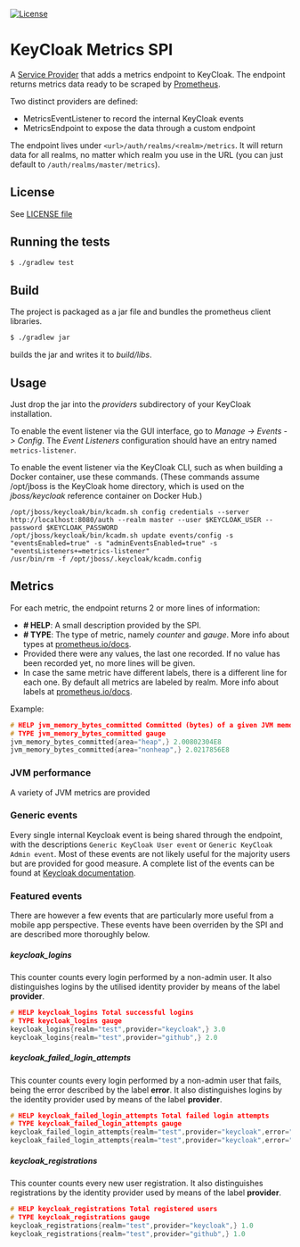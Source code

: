 [![License](https://img.shields.io/:license-Apache2-blue.svg)](http://www.apache.org/licenses/LICENSE-2.0)

# KeyCloak Metrics SPI

A [Service Provider](http://www.keycloak.org/docs/3.0/server_development/topics/providers.html) that adds a metrics endpoint to KeyCloak. The endpoint returns metrics data ready to be scraped by [Prometheus](https://prometheus.io/).

Two distinct providers are defined:

* MetricsEventListener to record the internal KeyCloak events
* MetricsEndpoint to expose the data through a custom endpoint

The endpoint lives under `<url>/auth/realms/<realm>/metrics`. It will return data for all realms, no matter which realm
you use in the URL (you can just default to `/auth/realms/master/metrics`).

## License 

 See [LICENSE file](./LICENSE)

## Running the tests

```sh
$ ./gradlew test
```

## Build

The project is packaged as a jar file and bundles the prometheus client libraries.

```sh
$ ./gradlew jar
```

builds the jar and writes it to _build/libs_.

## Usage

Just drop the jar into the _providers_ subdirectory of your KeyCloak installation.

To enable the event listener via the GUI interface, go to _Manage -> Events -> Config_. The _Event Listeners_ configuration should have an entry named `metrics-listener`.

To enable the event listener via the KeyCloak CLI, such as when building a Docker container, use these commands. (These commands assume /opt/jboss is the KeyCloak home directory, which is used on the _jboss/keycloak_ reference container on Docker Hub.)

    /opt/jboss/keycloak/bin/kcadm.sh config credentials --server http://localhost:8080/auth --realm master --user $KEYCLOAK_USER --password $KEYCLOAK_PASSWORD
    /opt/jboss/keycloak/bin/kcadm.sh update events/config -s "eventsEnabled=true" -s "adminEventsEnabled=true" -s "eventsListeners+=metrics-listener"
    /usr/bin/rm -f /opt/jboss/.keycloak/kcadm.config

## Metrics

For each metric, the endpoint returns 2 or more lines of information:

* **# HELP**: A small description provided by the SPI.
* **# TYPE**: The type of metric, namely _counter_ and _gauge_. More info about types at [prometheus.io/docs](https://prometheus.io/docs/concepts/metric_types/).
* Provided there were any values, the last one recorded. If no value has been recorded yet, no more lines will be given.
* In case the same metric have different labels, there is a different line for each one. By default all metrics are labeled by realm. More info about labels at [prometheus.io/docs](https://prometheus.io/docs/practices/naming/).

Example:
```c
# HELP jvm_memory_bytes_committed Committed (bytes) of a given JVM memory area.
# TYPE jvm_memory_bytes_committed gauge
jvm_memory_bytes_committed{area="heap",} 2.00802304E8
jvm_memory_bytes_committed{area="nonheap",} 2.0217856E8
```

### JVM performance
A variety of JVM metrics are provided

### Generic events
Every single internal Keycloak event is being shared through the endpoint, with the descriptions `Generic KeyCloak User event` or `Generic KeyCloak Admin event`. Most of these events are not likely useful for the majority users but are provided for good measure. A complete list of the events can be found at [Keycloak documentation](http://www.keycloak.org/docs-api/3.2/javadocs/org/keycloak/events/EventType.html).

### Featured events
There are however a few events that are particularly more useful from a mobile app perspective. These events have been overriden by the SPI and are described more thoroughly below.

##### keycloak_logins
This counter counts every login performed by a non-admin user. It also distinguishes logins by the utilised identity provider by means of the label **provider**.

```c
# HELP keycloak_logins Total successful logins
# TYPE keycloak_logins gauge
keycloak_logins{realm="test",provider="keycloak",} 3.0
keycloak_logins{realm="test",provider="github",} 2.0
```

##### keycloak_failed_login_attempts
This counter counts every login performed by a non-admin user that fails, being the error described by the label **error**. It also distinguishes logins by the identity provider used by means of the label **provider**.

```c
# HELP keycloak_failed_login_attempts Total failed login attempts
# TYPE keycloak_failed_login_attempts gauge
keycloak_failed_login_attempts{realm="test",provider="keycloak",error="invalid_user_credentials"} 6.0
keycloak_failed_login_attempts{realm="test",provider="keycloak",error="user_not_found"} 2.0
```

##### keycloak_registrations
This counter counts every new user registration. It also distinguishes registrations by the identity provider used by means of the label **provider**.

```c
# HELP keycloak_registrations Total registered users
# TYPE keycloak_registrations gauge
keycloak_registrations{realm="test",provider="keycloak",} 1.0
keycloak_registrations{realm="test",provider="github",} 1.0
```
